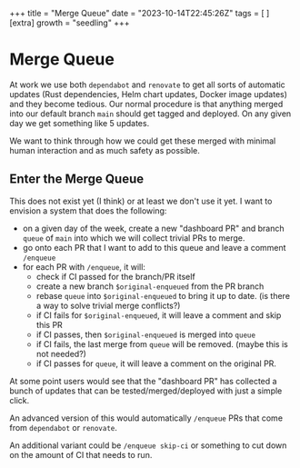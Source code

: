 +++
title = "Merge Queue"
date = "2023-10-14T22:45:26Z"
tags = [  ]
[extra]
growth = "seedling"
+++

# Merge Queue

At work we use both `dependabot` and `renovate` to get all sorts of automatic updates (Rust dependencies, Helm chart updates, Docker image updates) and they become tedious.
Our normal procedure is that anything merged into our default branch `main` should get tagged and deployed.
On any given day we get something like 5 updates.

We want to think through how we could get these merged with minimal human interaction and as much safety as possible.

## Enter the Merge Queue

This does not exist yet (I think) or at least we don't use it yet.
I want to envision a system that does the following:

* on a given day of the week, create a new "dashboard PR" and branch `queue` of `main` into which we will collect trivial PRs to merge.
* go onto each PR that I want to add to this queue and leave a comment `/enqueue`
* for each PR with `/enqueue`, it will:
    * check if CI passed for the branch/PR itself
    * create a new branch `$original-enqueued` from the PR branch
    * rebase `queue` into `$original-enqueued` to bring it up to date. (is there a way to solve trivial merge conflicts?)
    * if CI fails for `$original-enqueued`, it will leave a comment and skip this PR
    * if CI passes, then `$original-enqueued` is merged into `queue`
    * if CI fails, the last merge from `queue` will be removed. (maybe this is not needed?)
    * if CI passes for `queue`, it will leave a comment on the original PR.

At some point users would see that the "dashboard PR" has collected a bunch of updates that can be tested/merged/deployed with just a simple click.

An advanced version of this would automatically `/enqueue` PRs that come from `dependabot` or `renovate`.

An additional variant could be `/enqueue skip-ci` or something to cut down on the amount of CI that needs to run.

